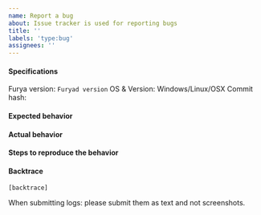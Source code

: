 ```yaml
---
name: Report a bug
about: Issue tracker is used for reporting bugs
title: ''
labels: 'type:bug'
assignees: ''
---
```


#### Specifications

Furya version: `Furyad version`
OS & Version: Windows/Linux/OSX
Commit hash: 

#### Expected behavior


#### Actual behavior


#### Steps to reproduce the behavior


#### Backtrace

````
[backtrace]
````

When submitting logs: please submit them as text and not screenshots.

